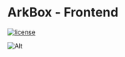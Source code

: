 # ArkBox - Frontend

[![license](https://img.shields.io/github/license/White-Studio/ArkBox-frontend?style=flat-square)]()


![Alt](https://repobeats.axiom.co/api/embed/cf4d2e2a7a417db159d95e177c534aaf35fa9133.svg "Repobeats analytics image")